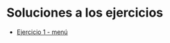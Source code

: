 # Soluciones a los ejercicios

* [Ejercicio 1 - menú](http://jsbin.com/jocifuqemi/1/edit?js,output)
